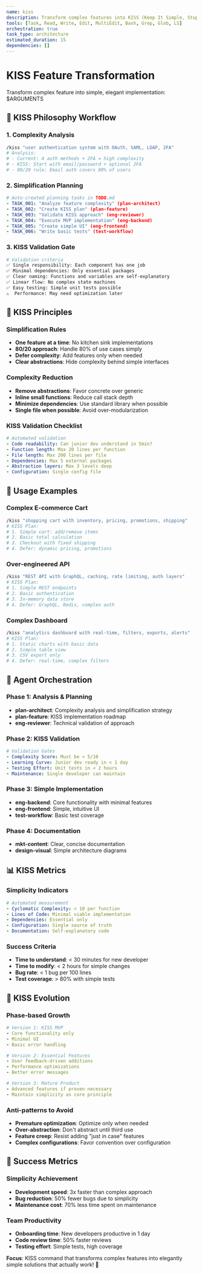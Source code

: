 ```yaml
---
name: kiss
description: Transform complex features into KISS (Keep It Simple, Stupid) implementations
tools: [Task, Read, Write, Edit, MultiEdit, Bash, Grep, Glob, LS]
orchestration: true
task_type: architecture
estimated_duration: 15
dependencies: []
---
```


# KISS Feature Transformation

Transform complex feature into simple, elegant implementation: $ARGUMENTS

## 🎯 KISS Philosophy Workflow

### 1. **Complexity Analysis**
```bash
/kiss "user authentication system with OAuth, SAML, LDAP, 2FA"
# Analysis:
# - Current: 4 auth methods + 2FA = high complexity
# - KISS: Start with email/password + optional 2FA
# - 80/20 rule: Email auth covers 80% of users
```

### 2. **Simplification Planning**
```yaml
# Auto-created planning tasks in TODO.md
- TASK_001: "Analyze feature complexity" (plan-architect)
- TASK_002: "Create KISS plan" (plan-feature) 
- TASK_003: "Validate KISS approach" (eng-reviewer)
- TASK_004: "Execute MVP implementation" (eng-backend)
- TASK_005: "Create simple UI" (eng-frontend)
- TASK_006: "Write basic tests" (test-workflow)
```

### 3. **KISS Validation Gate**
```bash
# Validation criteria
✅ Single responsibility: Each component has one job
✅ Minimal dependencies: Only essential packages
✅ Clear naming: Functions and variables are self-explanatory
✅ Linear flow: No complex state machines
✅ Easy testing: Simple unit tests possible
⚠️  Performance: May need optimization later
```

## 🔧 KISS Principles

### **Simplification Rules**
- **One feature at a time**: No kitchen sink implementations
- **80/20 approach**: Handle 80% of use cases simply
- **Defer complexity**: Add features only when needed
- **Clear abstractions**: Hide complexity behind simple interfaces

### **Complexity Reduction**
- **Remove abstractions**: Favor concrete over generic
- **Inline small functions**: Reduce call stack depth
- **Minimize dependencies**: Use standard library when possible
- **Single file when possible**: Avoid over-modularization

### **KISS Validation Checklist**
```yaml
# Automated validation
- Code readability: Can junior dev understand in 5min?
- Function length: Max 20 lines per function
- File length: Max 200 lines per file
- Dependencies: Max 5 external packages
- Abstraction layers: Max 3 levels deep
- Configuration: Single config file
```

## 🚀 Usage Examples

### **Complex E-commerce Cart**
```bash
/kiss "shopping cart with inventory, pricing, promotions, shipping"
# KISS Plan:
# 1. Simple cart: add/remove items
# 2. Basic total calculation
# 3. Checkout with fixed shipping
# 4. Defer: dynamic pricing, promotions
```

### **Over-engineered API**
```bash
/kiss "REST API with GraphQL, caching, rate limiting, auth layers"
# KISS Plan:
# 1. Simple REST endpoints
# 2. Basic authentication
# 3. In-memory data store
# 4. Defer: GraphQL, Redis, complex auth
```

### **Complex Dashboard**
```bash
/kiss "analytics dashboard with real-time, filters, exports, alerts"
# KISS Plan:
# 1. Static charts with basic data
# 2. Simple table view
# 3. CSV export only
# 4. Defer: real-time, complex filters
```

## 🎯 Agent Orchestration

### **Phase 1: Analysis & Planning**
- **plan-architect**: Complexity analysis and simplification strategy
- **plan-feature**: KISS implementation roadmap
- **eng-reviewer**: Technical validation of approach

### **Phase 2: KISS Validation**
```yaml
# Validation Gates
- Complexity Score: Must be < 5/10
- Learning Curve: Junior dev ready in < 1 day
- Testing Effort: Unit tests in < 2 hours
- Maintenance: Single developer can maintain
```

### **Phase 3: Simple Implementation**
- **eng-backend**: Core functionality with minimal features
- **eng-frontend**: Simple, intuitive UI
- **test-workflow**: Basic test coverage

### **Phase 4: Documentation**
- **mkt-content**: Clear, concise documentation
- **design-visual**: Simple architecture diagrams

## 📊 KISS Metrics

### **Simplicity Indicators**
```yaml
# Automated measurement
- Cyclomatic Complexity: < 10 per function
- Lines of Code: Minimal viable implementation
- Dependencies: Essential only
- Configuration: Single source of truth
- Documentation: Self-explanatory code
```

### **Success Criteria**
- **Time to understand**: < 30 minutes for new developer
- **Time to modify**: < 2 hours for simple changes
- **Bug rate**: < 1 bug per 100 lines
- **Test coverage**: > 80% with simple tests

## 🔄 KISS Evolution

### **Phase-based Growth**
```yaml
# Version 1: KISS MVP
- Core functionality only
- Minimal UI
- Basic error handling

# Version 2: Essential Features
- User feedback-driven additions
- Performance optimizations
- Better error messages

# Version 3: Mature Product
- Advanced features if proven necessary
- Maintain simplicity as core principle
```

### **Anti-patterns to Avoid**
- **Premature optimization**: Optimize only when needed
- **Over-abstraction**: Don't abstract until third use
- **Feature creep**: Resist adding "just in case" features
- **Complex configurations**: Favor convention over configuration

## 🎯 Success Metrics

### **Simplicity Achievement**
- **Development speed**: 3x faster than complex approach
- **Bug reduction**: 50% fewer bugs due to simplicity
- **Maintenance cost**: 70% less time spent on maintenance

### **Team Productivity**
- **Onboarding time**: New developers productive in 1 day
- **Code review time**: 50% faster reviews
- **Testing effort**: Simple tests, high coverage

**Focus**: KISS command that transforms complex features into elegantly simple solutions that actually work! 🚀